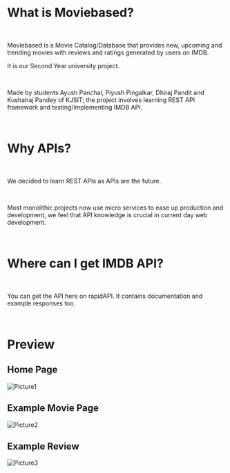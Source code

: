 <h1>What is Moviebased?</h1><br>
        <p>Moviebased is a Movie Catalog/Database that provides new, upcoming and trending movies with reviews and ratings generated by users on IMDB.<br>
                <p>It is our Second Year university project.</p><br>
        <p>Made by students Ayush Panchal, Piyush Pingalkar, Dhiraj Pandit and Kushalraj Pandey of KJSIT; the project involves learning REST API 
            framework and testing/implementing IMDB API.</p><br>
        <h1>Why APIs?</h1><br>
        <p>We decided to learn REST APIs as APIs are the future.</p><br>
        <p>Most monolithic projects now use micro services to ease up production and development, we feel that API knowledge is crucial 
            in current day web development.</p><br>
        <h1>Where can I get IMDB API?</h1><br>
        <p> You can get the API <a href="https://rapidapi.com/apidojo/api/imdb8/" style="text-decoration: none;">here</a> on rapidAPI. It contains documentation and example responses too.</p><br>

# Preview
## Home Page
![Picture1](https://github.com/ayushpanchal1/moviebasedv2/assets/97223612/64ce0c11-7077-4baf-b546-3e8b88f61846)

## Example Movie Page
![Picture2](https://github.com/ayushpanchal1/moviebasedv2/assets/97223612/308cf489-0a56-46a6-b99b-9aff8d824383)

## Example Review
![Picture3](https://github.com/ayushpanchal1/moviebasedv2/assets/97223612/f30ac594-b544-49a8-becd-6c3ab41c9693)
